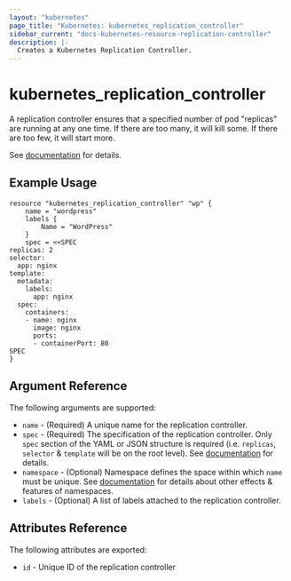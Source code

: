 ```yaml
---
layout: "kubernetes"
page_title: "Kubernetes: kubernetes_replication_controller"
sidebar_current: "docs-kubernetes-resource-replication-controller"
description: |-
  Creates a Kubernetes Replication Controller.
---
```


# kubernetes\_replication\_controller

A replication controller ensures that a specified number of pod "replicas"
are running at any one time. If there are too many, it will kill some.
If there are too few, it will start more.

See [documentation](http://kubernetes.io/v1.0/docs/user-guide/replication-controller.html#what-is-a-replication-controller) for details.


## Example Usage

```
resource "kubernetes_replication_controller" "wp" {
    name = "wordpress"
    labels {
        Name = "WordPress"
    }
    spec = <<SPEC
replicas: 2
selector:
  app: nginx
template:
  metadata:
    labels:
      app: nginx
  spec:
    containers:
    - name: nginx
      image: nginx
      ports:
      - containerPort: 80
SPEC
}
```

## Argument Reference

The following arguments are supported:

* `name` - (Required) A unique name for the replication controller.
* `spec` - (Required) The specification of the replication controller. Only `spec` section of
    the YAML or JSON structure is required (i.e. `replicas`, `selector` & `template` will be on the root level).
    See [documentation](http://kubernetes.io/v1.0/docs/user-guide/walkthrough/k8s201.html#replication-controllers) for details.
* `namespace` - (Optional) Namespace defines the space within which `name` must be unique.
    See [documentation](https://github.com/GoogleCloudPlatform/kubernetes/blob/v1/docs/design/namespaces.md)
    for details about other effects & features of namespaces.
* `labels` - (Optional) A list of labels attached to the replication controller.

## Attributes Reference

The following attributes are exported:

* `id` - Unique ID of the replication controller

